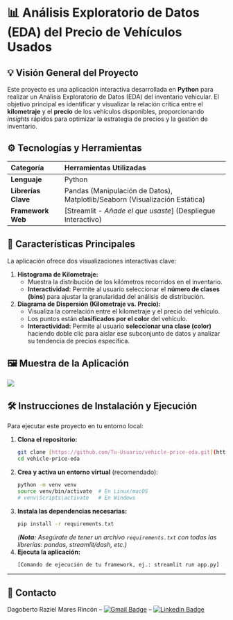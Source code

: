 # 📊 Análisis Exploratorio de Datos (EDA) del Precio de Vehículos Usados

## 💡 Visión General del Proyecto

Este proyecto es una aplicación interactiva desarrollada en **Python** para realizar un Análisis Exploratorio de Datos (EDA) del inventario vehicular. El objetivo principal es identificar y visualizar la relación crítica entre el **kilometraje** y el **precio** de los vehículos disponibles, proporcionando *insights* rápidos para optimizar la estrategia de precios y la gestión de inventario.

## ⚙️ Tecnologías y Herramientas

| Categoría | Herramientas Utilizadas |
| :--- | :--- |
| **Lenguaje** | Python |
| **Librerías Clave** | Pandas (Manipulación de Datos), Matplotlib/Seaborn (Visualización Estática) |
| **Framework Web** | [Streamlit - *Añade el que usaste*] (Despliegue Interactivo) |

## 🚀 Características Principales

La aplicación ofrece dos visualizaciones interactivas clave:

1.  **Histograma de Kilometraje:**
    * Muestra la distribución de los kilómetros recorridos en el inventario.
    * **Interactividad:** Permite al usuario seleccionar el **número de clases (bins)** para ajustar la granularidad del análisis de distribución.
2.  **Diagrama de Dispersión (Kilometraje vs. Precio):**
    * Visualiza la correlación entre el kilometraje y el precio del vehículo.
    * Los puntos están **clasificados por el color** del vehículo.
    * **Interactividad:** Permite al usuario **seleccionar una clase (color)** haciendo doble clic para aislar ese subconjunto de datos y analizar su tendencia de precios específica.

## 🖼️ Muestra de la Aplicación

![](https://github.com/DagoMares/vehicle-price-eda/blob/main/EDA-GIF.gif)

## 🛠️ Instrucciones de Instalación y Ejecución

Para ejecutar este proyecto en tu entorno local:

1.  **Clona el repositorio:**
    ```bash
    git clone [https://github.com/Tu-Usuario/vehicle-price-eda.git](https://github.com/Tu-Usuario/vehicle-price-eda.git)
    cd vehicle-price-eda
    ```
2.  **Crea y activa un entorno virtual** (recomendado):
    ```bash
    python -m venv venv
    source venv/bin/activate  # En Linux/macOS
    # venv\Scripts\activate   # En Windows
    ```
3.  **Instala las dependencias necesarias:**
    ```bash
    pip install -r requirements.txt
    ```
    *(**Nota:** Asegúrate de tener un archivo `requirements.txt` con todas las librerías: pandas, streamlit/dash, etc.)*
4.  **Ejecuta la aplicación:**
    ```bash
    [Comando de ejecución de tu framework, ej.: streamlit run app.py]
    ```

---

## 📧 Contacto

Dagoberto Raziel Mares Rincón – [![Gmail Badge](https://img.shields.io/badge/-dagobertomares0@gmail.com-c14438?style=flat&logo=Gmail&logoColor=white&link=mailto:dagobertomares0@gmail.com)](mailto:dagobertomares0@gmail.com) – [![Linkedin Badge](https://img.shields.io/badge/-dagobertomares-0072b1?style=flat&logo=Linkedin&logoColor=white&link=https://www.linkedin.com/in/dagoberto-mares/)](https://www.linkedin.com/in/dagoberto-mares/)
